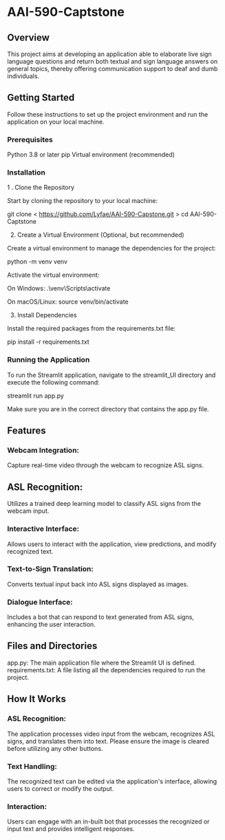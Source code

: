 # AAI-590-Captstone

## Overview
This project aims at developing an application able to elaborate live sign language questions and return both textual and sign language answers on general topics, thereby offering communication support to deaf and dumb individuals.

## Getting Started
Follow these instructions to set up the project environment and run the application on your local machine.


### Prerequisites
Python 3.8 or later
pip
Virtual environment (recommended)


### Installation
1 . Clone the Repository

Start by cloning the repository to your local machine:

git clone < https://github.com/Lyfae/AAI-590-Capstone.git >
cd AAI-590-Captstone


2. Create a Virtual Environment (Optional, but recommended)


Create a virtual environment to manage the dependencies for the project:

python -m venv venv

Activate the virtual environment:

On Windows:
.\venv\Scripts\activate

On macOS/Linux:
source venv/bin/activate

3. Install Dependencies 

Install the required packages from the requirements.txt file:

pip install -r requirements.txt

### Running the Application
To run the Streamlit application, navigate to the streamlit_UI directory and execute the following command:

streamlit run app.py

Make sure you are in the correct directory that contains the app.py file.


## Features

### Webcam Integration: 
Capture real-time video through the webcam to recognize ASL signs.
## ASL Recognition: 
Utilizes a trained deep learning model to classify ASL signs from the webcam input.
### Interactive Interface: 
Allows users to interact with the application, view predictions, and modify recognized text.
### Text-to-Sign Translation: 
Converts textual input back into ASL signs displayed as images.
### Dialogue Interface: 
Includes a bot that can respond to text generated from ASL signs, enhancing the user interaction.

## Files and Directories
app.py: The main application file where the Streamlit UI is defined.
requirements.txt: A file listing all the dependencies required to run the project.

## How It Works
### ASL Recognition: 
The application processes video input from the webcam, recognizes ASL signs, and translates them into text. Please ensure the image is cleared before utilizing any other buttons. 
### Text Handling: 
The recognized text can be edited via the application's interface, allowing users to correct or modify the output.
### Interaction: 
Users can engage with an in-built bot that processes the recognized or input text and provides intelligent responses.
